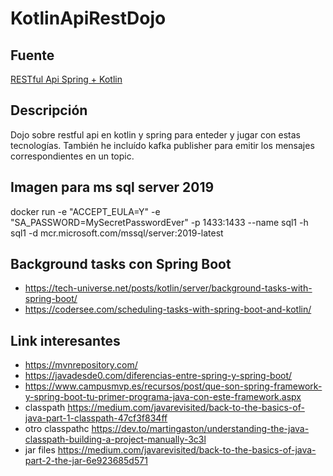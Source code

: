 # KotlinApiRestDojo
## Fuente
[RESTful Api Spring + Kotlin](https://www.youtube.com/playlist?list=PL_963TKBW5HDncZWqi51gtK2Y8Cv-aHmb)
## Descripción
Dojo sobre restful api en kotlin y spring para enteder y jugar con estas tecnologías. También he incluído kafka publisher para emitir los mensajes correspondientes en un topic.
## Imagen para ms sql server 2019
docker run -e "ACCEPT_EULA=Y" -e "SA_PASSWORD=MySecretPasswordEver" -p 1433:1433 --name sql1 -h sql1 -d mcr.microsoft.com/mssql/server:2019-latest
## Background tasks con Spring Boot
- https://tech-universe.net/posts/kotlin/server/background-tasks-with-spring-boot/
- https://codersee.com/scheduling-tasks-with-spring-boot-and-kotlin/
## Link interesantes
- https://mvnrepository.com/
- https://javadesde0.com/diferencias-entre-spring-y-spring-boot/
- https://www.campusmvp.es/recursos/post/que-son-spring-framework-y-spring-boot-tu-primer-programa-java-con-este-framework.aspx
- classpath https://medium.com/javarevisited/back-to-the-basics-of-java-part-1-classpath-47cf3f834ff
- otro classpathc https://dev.to/martingaston/understanding-the-java-classpath-building-a-project-manually-3c3l
- jar files https://medium.com/javarevisited/back-to-the-basics-of-java-part-2-the-jar-6e923685d571
